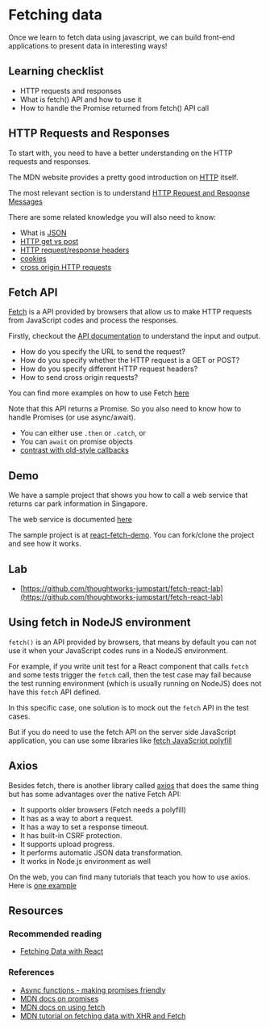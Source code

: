 # Fetching data

Once we learn to fetch data using javascript, we can build front-end applications to present data in interesting ways!

## Learning checklist

* HTTP requests and responses
* What is fetch\(\) API and how to use it
* How to handle the Promise returned from fetch\(\) API call

## HTTP Requests and Responses

To start with, you need to have a better understanding on the HTTP requests and responses.

The MDN website provides a pretty good introduction on [HTTP](https://developer.mozilla.org/en-US/docs/Web/HTTP) itself.

The most relevant section is to understand [HTTP Request and Response Messages](https://developer.mozilla.org/en-US/docs/Web/HTTP/Messages)

There are some related knowledge you will also need to know:

* What is [JSON](https://developer.mozilla.org/en-US/docs/Learn/JavaScript/Objects/JSON)
* [HTTP get vs post](https://www.w3schools.com/tags/ref_httpmethods.asp)
* [HTTP request/response headers](https://developer.mozilla.org/en-US/docs/Web/HTTP/Headers)
* [cookies](https://developer.mozilla.org/en-US/docs/Web/HTTP/Cookies)
* [cross origin HTTP requests](https://developer.mozilla.org/en-US/docs/Web/HTTP/CORS)

## Fetch API

[Fetch](https://developer.mozilla.org/en-US/docs/Web/API/Fetch_API) is a API provided by browsers that allow us to make HTTP requests from JavaScript codes and process the responses.

Firstly, checkout the [API documentation](https://developer.mozilla.org/en-US/docs/Web/API/WindowOrWorkerGlobalScope/fetch) to understand the input and output.

* How do you specify the URL to send the request?
* How do you specify whether the HTTP request is a GET or POST?
* How do you specify different HTTP request headers?
* How to send cross origin requests?

You can find more examples on how to use Fetch [here](https://developer.mozilla.org/en-US/docs/Web/API/Fetch_API/Using_Fetch)

Note that this API returns a Promise. So you also need to know how to handle Promises \(or use async/await\).

* You can either use `.then` or `.catch`, or
* You can `await` on promise objects
* [contrast with old-style callbacks](../../../javascript/asynchronous-javascript/comparing-3-approaches.md)

## Demo

We have a sample project that shows you how to call a web service that returns car park information in Singapore.

The web service is documented [here](https://data.gov.sg/dataset/carpark-availability)

The sample project is at [react-fetch-demo](https://github.com/thoughtworks-jumpstart/react-fetch-demo). You can fork/clone the project and see how it works.

## Lab

* [https://github.com/thoughtworks-jumpstart/fetch-react-lab](https://github.com/thoughtworks-jumpstart/fetch-react-lab)

## Using fetch in NodeJS environment

`fetch()` is an API provided by browsers, that means by default you can not use it when your JavaScript codes runs in a NodeJS environment.

For example, if you write unit test for a React component that calls `fetch` and some tests trigger the `fetch` call, then the test case may fail because the test running environment \(which is usually running on NodeJS\) does not have this `fetch` API defined.

In this specific case, one solution is to mock out the `fetch` API in the test cases.

But if you do need to use the fetch API on the server side JavaScript application, you can use some libraries like [fetch JavaScript polyfill](https://github.com/github/fetch)

## Axios

Besides fetch, there is another library called [axios](https://github.com/axios/axios) that does the same thing but has some advantages over the native Fetch API:

* It supports older browsers \(Fetch needs a polyfill\)
* It has as a way to abort a request.
* It has a way to set a response timeout.
* It has built-in CSRF protection.
* It supports upload progress.
* It performs automatic JSON data transformation.
* It works in Node.js environment as well

On the web, you can find many tutorials that teach you how to use axios. Here is [one example](https://code.tutsplus.com/tutorials/introduction-to-api-calls-with-react-and-axios--cms-21027)

## Resources

### Recommended reading

* [Fetching Data with React](https://www.robinwieruch.de/react-fetching-data/)

### References

* [Async functions - making promises friendly](https://developers.google.com/web/fundamentals/primers/async-functions)
* [MDN docs on promises](https://developer.mozilla.org/en-US/docs/Web/JavaScript/Guide/Using_promises)
* [MDN docs on using fetch](https://developer.mozilla.org/en-US/docs/Web/API/Fetch_API/Using_Fetch)
* [MDN tutorial on fetching data with XHR and Fetch](https://developer.mozilla.org/en-US/docs/Learn/JavaScript/Client-side_web_APIs/Fetching_data)


